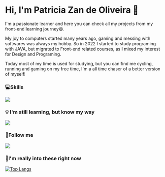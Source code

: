 # Hi, I'm Patricia Zan de Oliveira 👋
<p>I'm a passionate learner and here you can check all my projects from my front-end learning journey😃.</p>
<p>My joy to computers started many years ago, gaming and messing with softwares was always my hobby. So in 2022 I started to study programing with JAVA, but migrated to Front-end related courses, as I mixed my interest for Design and Programing.</p>
<p>Today most of my time is used for studying, but you can find me cycling, running and gaming on my free time, I'm a all time chaser of a better version of myself!</p>

<!--https://skillicons.dev-->
<p align="center">
  <h3>💻Skills</h3>
    <a href="#">
      <img src="https://skillicons.dev/icons?i=js,html,css,react,nodejs,vscode,figma" />
    </a>
  <h3>💡 I'm still learning, but know my way</h3>
    <a href="#">
      <img src="https://skillicons.dev/icons?i=linux,postgres,idea,postman,ts" />
    </a>
  
  <h3>📗Follow me</h3>
  <a href="https://www.linkedin.com/in/patriciazandeoliveira/">
    <img src="https://skillicons.dev/icons?i=linkedin" />
  </a>
  
  <h3>🔧I'm really into these right now</h3>
  
  [![Top Langs](https://github-readme-stats.vercel.app/api/top-langs/?username=PatriciaZan&layout=compact&theme=dark)](https://github.com/PatriciaZan/)

</p>







